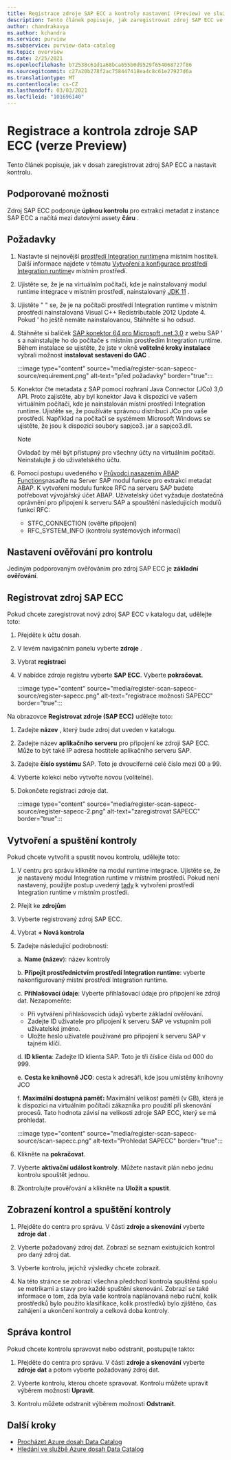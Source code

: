 ```yaml
---
title: Registrace zdroje SAP ECC a kontroly nastavení (Preview) ve službě Azure dosah
description: Tento článek popisuje, jak zaregistrovat zdroj SAP ECC ve službě Azure dosah a nastavit kontrolu.
author: chandrakavya
ms.author: kchandra
ms.service: purview
ms.subservice: purview-data-catalog
ms.topic: overview
ms.date: 2/25/2021
ms.openlocfilehash: b72538c61d1a68bca655b0d9529f654068727f86
ms.sourcegitcommit: c27a20b278f2ac758447418ea4c8c61e27927d6a
ms.translationtype: MT
ms.contentlocale: cs-CZ
ms.lasthandoff: 03/03/2021
ms.locfileid: "101696140"
---
```

# <a name="register-and-scan-sap-ecc-source-preview"></a>Registrace a kontrola zdroje SAP ECC (verze Preview)

Tento článek popisuje, jak v dosah zaregistrovat zdroj SAP ECC a nastavit kontrolu.

## <a name="supported-capabilities"></a>Podporované možnosti

Zdroj SAP ECC podporuje **úplnou kontrolu** pro extrakci metadat z instance SAP ECC a načítá mezi datovými assety **čáru** .

## <a name="prerequisites"></a>Požadavky

1.  Nastavte si nejnovější [prostředí Integration runtime](https://www.microsoft.com/download/details.aspx?id=39717)na místním hostiteli.
    Další informace najdete v tématu [Vytvoření a konfigurace prostředí Integration runtime](https://docs.microsoft.com/azure/data-factory/create-self-hosted-integration-runtime)v místním prostředí.

2.  Ujistěte se, že je na virtuálním počítači, kde je nainstalovaný modul runtime integrace v místním prostředí, nainstalovaný [JDK 11](https://www.oracle.com/java/technologies/javase-jdk11-downloads.html) .

3.  Ujistěte \" \" se, že je na počítači prostředí Integration runtime v místním prostředí nainstalovaná Visual C++ Redistributable 2012 Update 4. Pokud \' ho ještě nemáte nainstalovanou, Stáhněte si ho odsud. [](https://www.microsoft.com/download/details.aspx?id=30679)

4.  Stáhněte si balíček [SAP konektor 64 pro Microsoft .net 3,0](https://support.sap.com/en/product/connectors/msnet.html) z webu SAP \' s a nainstalujte ho do počítače s místním prostředím Integration runtime. Během instalace se ujistěte, že jste v okně **volitelné kroky instalace** vybrali možnost **instalovat sestavení do GAC** .

    :::image type="content" source="media/register-scan-sapecc-source/requirement.png" alt-text="před požadavky" border="true":::

5.  Konektor čte metadata z SAP pomocí rozhraní Java Connector (JCo) 3,0 API. Proto zajistěte, aby byl konektor Java k dispozici ve vašem virtuálním počítači, kde je nainstalován místní prostředí Integration runtime.
    Ujistěte se, že používáte správnou distribuci JCo pro vaše prostředí. Například na počítači se systémem Microsoft Windows se ujistěte, že jsou k dispozici soubory sapjco3. jar a sapjco3.dll.

    > [!Note] 
    > Ovladač by měl být přístupný pro všechny účty na virtuálním počítači. Neinstalujte ji do uživatelského účtu.

6.  Pomocí postupu uvedeného v [Průvodci nasazením ABAP Functions](abap-functions-deployment-guide.md)nasaďte na Server SAP modul funkce pro extrakci metadat ABAP. K vytvoření modulu funkce RFC na serveru SAP budete potřebovat vývojářský účet ABAP. Uživatelský účet vyžaduje dostatečná oprávnění pro připojení k serveru SAP a spouštění následujících modulů funkcí RFC:
    -   STFC_CONNECTION (ověřte připojení)
    -   RFC_SYSTEM_INFO (kontrolu systémových informací)


## <a name="setting-up-authentication-for-a-scan"></a>Nastavení ověřování pro kontrolu

Jediným podporovaným ověřováním pro zdroj SAP ECC je **základní ověřování**.

## <a name="register-sap-ecc-source"></a>Registrovat zdroj SAP ECC

Pokud chcete zaregistrovat nový zdroj SAP ECC v katalogu dat, udělejte toto:

1.  Přejděte k účtu dosah.
2.  V levém navigačním panelu vyberte **zdroje** .
3.  Vybrat **registraci**
4.  V nabídce zdroje registru vyberte **SAP ECC**. Vyberte **pokračovat.**

    :::image type="content" source="media/register-scan-sapecc-source/register-sapecc.png" alt-text="registrace možností SAPECC" border="true":::

Na obrazovce **Registrovat zdroje (SAP ECC)** udělejte toto:

1.  Zadejte **název** , který bude zdroj dat uveden v katalogu.

2.  Zadejte název **aplikačního serveru** pro připojení ke zdroji SAP ECC.
    Může to být také IP adresa hostitele aplikačního serveru SAP.

3.  Zadejte **číslo systému** SAP. Toto je dvouciferné celé číslo mezi 00 a 99.

4.  Vyberte kolekci nebo vytvořte novou (volitelné).

5.  Dokončete registraci zdroje dat.

    :::image type="content" source="media/register-scan-sapecc-source/register-sapecc-2.png" alt-text="zaregistrovat SAPECC" border="true":::

## <a name="creating-and-running-a-scan"></a>Vytvoření a spuštění kontroly

Pokud chcete vytvořit a spustit novou kontrolu, udělejte toto:

1.  V centru pro správu klikněte na modul runtime integrace. Ujistěte se, že je nastavený modul Integration runtime v místním prostředí. Pokud není nastavený, použijte postup uvedený [tady](https://docs.microsoft.com/azure/purview/manage-integration-runtimes) k vytvoření prostředí Integration runtime v místním prostředí.

2.  Přejít ke **zdrojům**

3.  Vyberte registrovaný zdroj SAP ECC.

4.  Vybrat **+ Nová kontrola**

5.  Zadejte následující podrobnosti:

    a.  **Name (název**): název kontroly

    b.  **Připojit prostřednictvím prostředí Integration runtime**: vyberte nakonfigurovaný místní prostředí Integration runtime.

    c.  **Přihlašovací údaje**: Vyberte přihlašovací údaje pro připojení ke zdroji dat. Nezapomeňte:

    -   Při vytváření přihlašovacích údajů vyberte základní ověřování.
    -   Zadejte ID uživatele pro připojení k serveru SAP ve vstupním poli uživatelské jméno.
    -   Uložte heslo uživatele používané pro připojení k serveru SAP v tajném klíči.

    d.  **ID klienta**: Zadejte ID klienta SAP. Toto je tři číslice čísla od 000 do 999.

    e.  **Cesta ke knihovně JCO**: cesta k adresáři, kde jsou umístěny knihovny JCO

    f.  **Maximální dostupná paměť:** Maximální velikost paměti (v GB), která je k dispozici na virtuálním počítači zákazníka pro použití při skenování procesů. Tato hodnota závisí na velikosti zdroje SAP ECC, který se má prohledat.

    :::image type="content" source="media/register-scan-sapecc-source/scan-sapecc.png" alt-text="Prohledat SAPECC" border="true":::

6.  Klikněte na **pokračovat**.

7.  Vyberte **aktivační událost kontroly**. Můžete nastavit plán nebo jednu kontrolu spouštět jednou.

8.  Zkontrolujte prověřování a klikněte na **Uložit a spustit**.

## <a name="viewing-your-scans-and-scan-runs"></a>Zobrazení kontrol a spuštění kontroly

1. Přejděte do centra pro správu. V části **zdroje a skenování** vyberte **zdroje dat** .

2. Vyberte požadovaný zdroj dat. Zobrazí se seznam existujících kontrol pro daný zdroj dat.

3. Vyberte kontrolu, jejichž výsledky chcete zobrazit.

4. Na této stránce se zobrazí všechna předchozí kontrola spuštěná spolu se metrikami a stavy pro každé spuštění skenování. Zobrazí se také informace o tom, zda byla vaše kontrola naplánovaná nebo ruční, kolik prostředků bylo použito klasifikace, kolik prostředků bylo zjištěno, čas zahájení a ukončení kontroly a celková doba kontroly.

## <a name="manage-your-scans"></a>Správa kontrol

Pokud chcete kontrolu spravovat nebo odstranit, postupujte takto:

1. Přejděte do centra pro správu. V části **zdroje a skenování** vyberte **zdroje dat** a potom vyberte požadovaný zdroj dat.

2. Vyberte kontrolu, kterou chcete spravovat. Kontrolu můžete upravit výběrem možnosti **Upravit**.

3. Kontrolu můžete odstranit výběrem možnosti **Odstranit**.

## <a name="next-steps"></a>Další kroky

- [Procházet Azure dosah Data Catalog](how-to-browse-catalog.md)
- [Hledání ve službě Azure dosah Data Catalog](how-to-search-catalog.md)